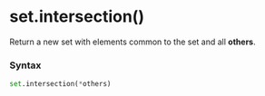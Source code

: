 # set.intersection()

Return a new set with elements common to the set and all **others**.

### Syntax

```python
set.intersection(*others)
```
